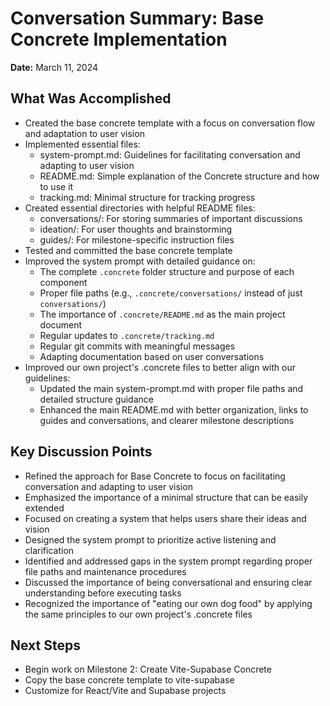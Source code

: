 # Conversation Summary: Base Concrete Implementation

**Date:** March 11, 2024

## What Was Accomplished

- Created the base concrete template with a focus on conversation flow and adaptation to user vision
- Implemented essential files:
  - system-prompt.md: Guidelines for facilitating conversation and adapting to user vision
  - README.md: Simple explanation of the Concrete structure and how to use it
  - tracking.md: Minimal structure for tracking progress
- Created essential directories with helpful README files:
  - conversations/: For storing summaries of important discussions
  - ideation/: For user thoughts and brainstorming
  - guides/: For milestone-specific instruction files
- Tested and committed the base concrete template
- Improved the system prompt with detailed guidance on:
  - The complete `.concrete` folder structure and purpose of each component
  - Proper file paths (e.g., `.concrete/conversations/` instead of just `conversations/`)
  - The importance of `.concrete/README.md` as the main project document
  - Regular updates to `.concrete/tracking.md`
  - Regular git commits with meaningful messages
  - Adapting documentation based on user conversations
- Improved our own project's .concrete files to better align with our guidelines:
  - Updated the main system-prompt.md with proper file paths and detailed structure guidance
  - Enhanced the main README.md with better organization, links to guides and conversations, and clearer milestone descriptions

## Key Discussion Points

- Refined the approach for Base Concrete to focus on facilitating conversation and adapting to user vision
- Emphasized the importance of a minimal structure that can be easily extended
- Focused on creating a system that helps users share their ideas and vision
- Designed the system prompt to prioritize active listening and clarification
- Identified and addressed gaps in the system prompt regarding proper file paths and maintenance procedures
- Discussed the importance of being conversational and ensuring clear understanding before executing tasks
- Recognized the importance of "eating our own dog food" by applying the same principles to our own project's .concrete files

## Next Steps

- Begin work on Milestone 2: Create Vite-Supabase Concrete
- Copy the base concrete template to vite-supabase
- Customize for React/Vite and Supabase projects 